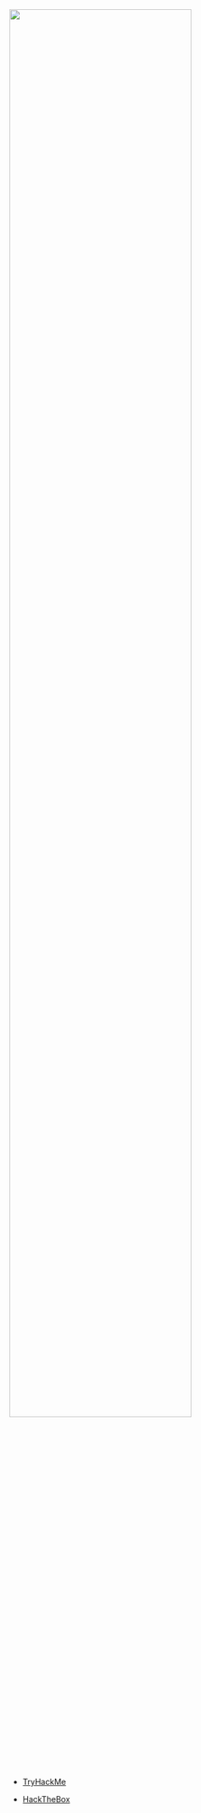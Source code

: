 
<div align="сenter">
<img src="https://c.tenor.com/5TcToUPiMMcAAAAC/god-rick-sanchez.gif" align="сenter" style="width: 80%" />
</div>

- [TryHackMe](https://github.com/TAHK235/Messenger)

- [HackTheBox](https://app.hackthebox.com/profile/1223417)
